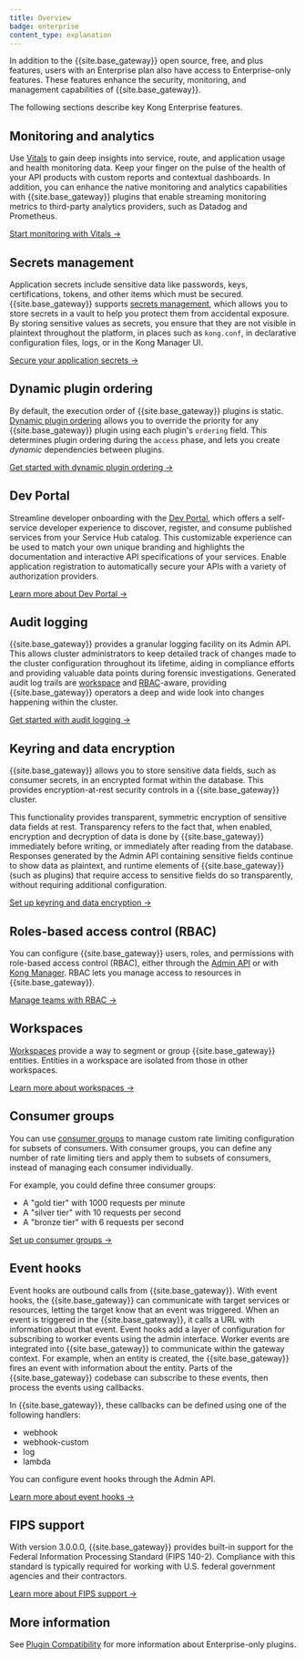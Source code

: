 ```yaml
---
title: Overview
badge: enterprise
content_type: explanation
---
```


In addition to the {{site.base_gateway}} open source, free, and plus features, users with an Enterprise plan also have access to Enterprise-only features. These features enhance the security, monitoring, and management capabilities of {{site.base_gateway}}.

The following sections describe key Kong Enterprise features. 

## Monitoring and analytics

Use [Vitals](/gateway/{{page.kong_version}}/kong-enterprise/analytics/) to gain deep insights into service, route, and application usage and health monitoring data. Keep your finger on the pulse of the health of your API products with custom reports and contextual dashboards. In addition, you can enhance the native monitoring and analytics capabilities with {{site.base_gateway}} plugins that enable streaming monitoring metrics to third-party analytics providers, such as Datadog and Prometheus.

[Start monitoring with Vitals &rarr;](/gateway/{{page.kong_version}}/kong-enterprise/analytics/)

## Secrets management

Application secrets include sensitive data like passwords, keys, certifications, tokens, and other items
which must be secured. {{site.base_gateway}} supports
[secrets management](/gateway/{{page.kong_version}}/kong-enterprise/secrets-management/), 
which allows you to store secrets in a vault to help you protect them from accidental exposure. By storing sensitive values as secrets, you ensure that they are not
visible in plaintext throughout the platform, in places such as `kong.conf`,
in declarative configuration files, logs, or in the Kong Manager UI.

[Secure your application secrets &rarr;](/gateway/{{page.kong_version}}/kong-enterprise/secrets-management/)

## Dynamic plugin ordering

By default, the execution order of {{site.base_gateway}} plugins is static. [Dynamic plugin ordering](/gateway/{{page.kong_version}}/kong-enterprise/plugin-ordering/) allows you to override the priority for any {{site.base_gateway}} plugin using each plugin's `ordering` field. 
This determines plugin ordering during the `access` phase,
and lets you create _dynamic_ dependencies between plugins.

[Get started with dynamic plugin ordering &rarr;](/gateway/{{page.kong_version}}/kong-enterprise/plugin-ordering/)

## Dev Portal

Streamline developer onboarding with the [Dev Portal](/gateway/{{page.kong_version}}/kong-enterprise/dev-portal/), which offers a self-service developer experience to discover, register, and consume published services from your Service Hub catalog. This customizable experience can be used to match your own unique branding and highlights the documentation and interactive API specifications of your services. Enable application registration to automatically secure your APIs with a variety of authorization providers.

[Learn more about Dev Portal &rarr;](/gateway/{{page.kong_version}}/kong-enterprise/dev-portal/)

## Audit logging

{{site.base_gateway}} provides a granular logging facility on its Admin API. This
allows cluster administrators to keep detailed track of changes made to the
cluster configuration throughout its lifetime, aiding in compliance efforts and
providing valuable data points during forensic investigations. Generated audit
log trails are [workspace](/gateway/{{page.kong_version}}/admin-api/workspaces/reference) and [RBAC](/gateway/{{page.kong_version}}/admin-api/rbac/reference)-aware,
providing {{site.base_gateway}} operators a deep and wide look into changes happening within
the cluster.

[Get started with audit logging &rarr;](/gateway/{{page.kong_version}}/kong-enterprise/audit-log/)

## Keyring and data encryption

{{site.base_gateway}} allows you to store sensitive data fields, such as consumer secrets, in an encrypted format within the database. This provides encryption-at-rest security controls in a {{site.base_gateway}} cluster.

This functionality provides transparent, symmetric encryption of sensitive data fields at rest. Transparency refers to the fact that, when enabled, encryption and decryption of data is done by {{site.base_gateway}} immediately before writing, or immediately after reading from the database. Responses generated by the Admin API containing sensitive fields continue to show data as plaintext, and runtime elements of {{site.base_gateway}} (such as plugins) that require access to sensitive fields do so transparently, without requiring additional configuration.

[Set up keyring and data encryption &rarr;](/gateway/{{page.kong_version}}/kong-enterprise/db-encryption/)

## Roles-based access control (RBAC)

You can configure {{site.base_gateway}} users, roles, and permissions with role-based access control (RBAC), either through the [Admin API](/gateway/{{page.kong_version}}/admin-api/rbac/reference/) or with [Kong Manager](/gateway/{{page.kong_version}}/kong-manager/auth/rbac). RBAC lets you manage access to resources in {{site.base_gateway}}.

[Manage teams with RBAC &rarr;](/gateway/{{page.kong_version}}/kong-manager/auth/rbac)

## Workspaces

[Workspaces](/gateway/{{page.kong_version}}/kong-enterprise/workspaces/) provide a way to segment or group {{site.base_gateway}} entities. Entities in a workspace are isolated from those in other workspaces. 

[Learn more about workspaces &rarr;](/gateway/{{page.kong_version}}/kong-manager/workspaces/)

## Consumer groups

You can use [consumer groups](/gateway/{{page.kong_version}}/admin-api/consumer-groups/reference/) to manage custom rate limiting configuration for subsets of consumers. With consumer groups, you can define any number of rate limiting tiers and
apply them to subsets of consumers, instead of managing each consumer
individually.

For example, you could define three consumer groups:
* A "gold tier" with 1000 requests per minute
* A "silver tier" with 10 requests per second
* A "bronze tier" with 6 requests per second

[Set up consumer groups &rarr;](/gateway/{{page.kong_version}}/admin-api/consumer-groups/reference/)

## Event hooks

Event hooks are outbound calls from {{site.base_gateway}}. With event hooks, the {{site.base_gateway}} can communicate with target services or resources, letting the target know that an event was triggered. When an event is triggered in the {{site.base_gateway}}, it calls a URL with information about that event. Event hooks add a layer of configuration for subscribing to worker events using the admin interface. Worker events are integrated into {{site.base_gateway}} to communicate within the gateway context. For example, when an entity is created, the {{site.base_gateway}} fires an event with information about the entity. Parts of the {{site.base_gateway}} codebase can subscribe to these events, then process the events using callbacks.

In {{site.base_gateway}}, these callbacks can be defined using one of the following handlers:

* webhook
* webhook-custom
* log
* lambda

You can configure event hooks through the Admin API.

[Learn more about event hooks &rarr;](/gateway/{{page.kong_version}}/admin-api/event-hooks/reference/)

## FIPS support

With version 3.0.0.0, {{site.base_gateway}} provides built-in support for the Federal Information Processing Standard (FIPS 140-2). Compliance with this standard is typically required for working with U.S. federal government agencies and their contractors.

[Learn more about FIPS support &rarr;](/gateway/{{page.kong_version}}/kong-enterprise/fips-support/)

## More information

See [Plugin Compatibility](/hub/plugins/compatibility/) for more information about Enterprise-only plugins.
